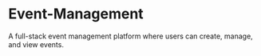 # Event-Management
A full-stack event management platform where users can create, manage, and view events.
